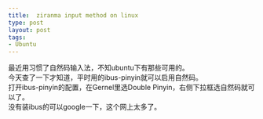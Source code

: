 ```yaml
---
title:  ziranma input method on linux
type: post
layout: post
tags: 
- Ubuntu
---
```

<div>最近用习惯了自然码输入法，不知ubuntu下有那些可用的。</div><div>今天查了一下才知道，平时用的ibus-pinyin就可以启用自然码。</div>打开ibus-pinyin的配置，在Gernel里选Double Pinyin，右侧下拉框选自然码就可以了。<br />没有装ibus的可以google一下，这个网上太多了。

